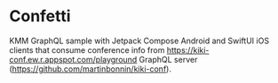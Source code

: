 # Confetti

KMM GraphQL sample with Jetpack Compose Android and SwiftUI iOS clients that consume conference info from https://kiki-conf.ew.r.appspot.com/playground GraphQL server (https://github.com/martinbonnin/kiki-conf).

